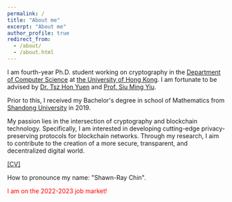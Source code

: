 ```yaml
---
permalink: /
title: "About me"
excerpt: "About me"
author_profile: true
redirect_from: 
  - /about/
  - /about.html
---
```


I am fourth-year Ph.D. student working on cryptography in the [Department of Computer Science](https://www.cs.hku.hk/) at [the University of Hong Kong](https://www.hku.hk/). I am fortunate to be advised by [Dr. Tsz Hon Yuen](https://thyuen.github.io/) and [Prof. Siu Ming Yiu](https://www.cs.hku.hk/people/academic-staff/smyiu). 

Prior to this, I received my Bachelor's degree in school of Mathematics from [Shandong University](https://en.sdu.edu.cn/) in 2019.

My passion lies in the intersection of cryptography and blockchain technology. Specifically, I am interested in developing cutting-edge privacy-preserving protocols for blockchain networks. Through my research, I aim to contribute to the creation of a more secure, transparent, and decentralized digital world.

[[CV]](https://xrqin.github.io/xianrui_qin_CV.pdf)

How to pronounce my name: "Shawn-Ray Chin".

<font color="red"> I am on the 2022-2023 job market!

